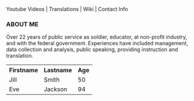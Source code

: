 Youtube Videos | Translations | Wiki | Contact Info
### ABOUT ME 

Over 22 years of public service as soldier, educator, at non-profit industry, and with the federal government. Experiences have included management, data collection and analysis, public speaking, providing instruction and translation. 

<table style="width:100%">
  <tr>
    <th>Firstname</th>
    <th>Lastname</th>
    <th>Age</th>
  </tr>
  <tr>
    <td>Jill</td>
    <td>Smith</td>
    <td>50</td>
  </tr>
  <tr>
    <td>Eve</td>
    <td>Jackson</td>
    <td>94</td>
  </tr>
</table>


